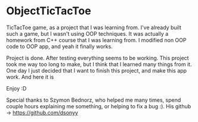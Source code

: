 # ObjectTicTacToe
TicTacToe game, as a project that I was learning from. I've already built such a game, but I wasn't using OOP techniques. It was actually a homework from C++ course that I was learning from. I modified non OOP code to OOP app, and yeah it finally works.

Project is done. After testing everything seems to be working. This project took me way too long to make, but I think that I learned many things from it. One day I just decided that I want to finish this project, and make this app work. And here it is

Enjoy :D

Special thanks to Szymon Bednorz, who helped me many times, spend couple hours explaining me something, or helping to fix a bug :).
His github -> https://github.com/dsonyy
